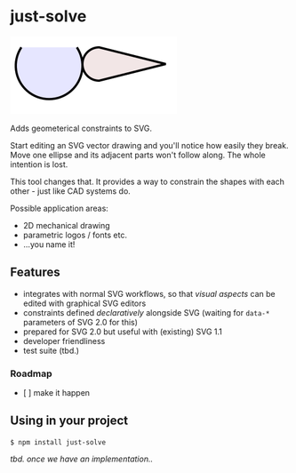 # just-solve

<!-- tbd. enable when published
[![install size](https://packagephobia.com/badge?p=just-solve)](https://packagephobia.com/result?p=just-solve)
-->

<!-- package/README.md
- visible in npm registry
- for users; explains how to import and use the package
-->

![](.images/just-solve.svg)

<!-- Note: 'https://www.npmjs.com/package/aside-keys' needs an absolute path to the picture.
	- ![](.images/aside-keys.png)
	-->

Adds geometerical constraints to SVG.

Start editing an SVG vector drawing and you'll notice how easily they break. Move one ellipse and its adjacent parts won't follow along. The whole intention is lost.

This tool changes that. It provides a way to constrain the shapes with each other - just like CAD systems do.

Possible application areas:

- 2D mechanical drawing
- parametric logos / fonts etc. 
- ...you name it!


## Features

- integrates with normal SVG workflows, so that *visual aspects* can be edited with graphical SVG editors
- constraints defined *declaratively* alongside SVG (waiting for `data-*` parameters of SVG 2.0 for this)
- prepared for SVG 2.0 but useful with (existing) SVG 1.1
- developer friendliness
- test suite (tbd.)

### Roadmap

- [ ] make it happen

<!-- 
## Playground

tbd. Once deployed, have a link here to a live playing field. :)
-->


## Using in your project

```
$ npm install just-solve
```

*tbd. once we have an implementation..*

<!-- hint: see how `aside-keys` has this
-->

<!--
## References

-->